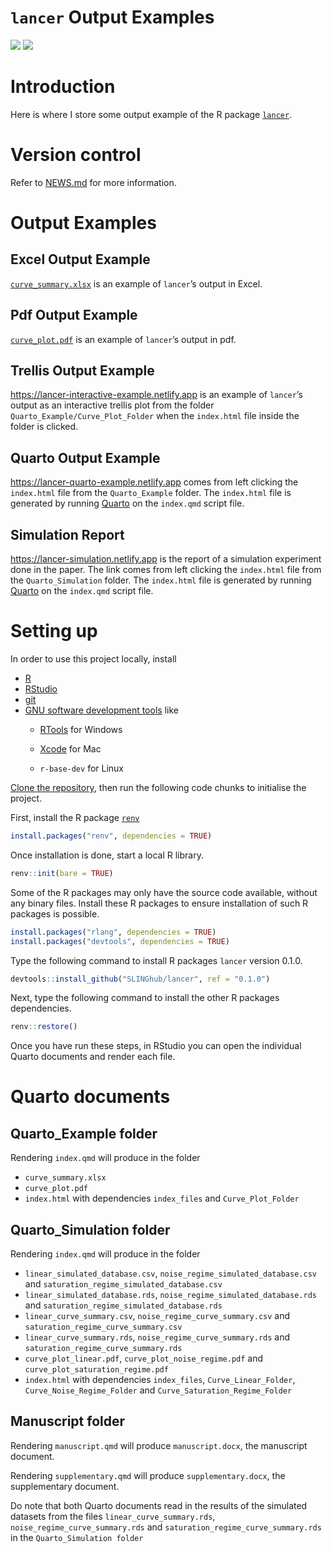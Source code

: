 `lancer` Output Examples
================

[![](https://img.shields.io/badge/doi-10.6084/m9.figshare.21965324-blue.svg?style=flat&labelColor=whitesmoke&logo=data%253Aimage%252Fpng%253Bbase64%252CiVBORw0KGgoAAAANSUhEUgAAAB8AAAAfCAYAAAAfrhY5AAAJsklEQVR42qWXd1DTaRrHf%252BiB2Hdt5zhrAUKz4IKEYu9IGiGFFJJQ0gkJCAKiWFDWBRdFhCQUF3UVdeVcRQEBxUI3yY9iEnQHb3bdW1fPubnyz%252F11M7lvEHfOQee2ZOYzPyDv%252B3yf9%252Fk95YX4fx%252BltfUt08GcFEuPR4U9hDDZ%252FVngIlhb%252FSiI6InkTgLzgDcgfvtnovhH4BzoVlrbwr55QnhCtBW4QHXnFrZbPBaQoBh4%252FSYH2EnpBEtqcDMVzB93wA%252F8AFwa23XFGcc8CkT3mxz%252BfXWtq9T9IQlLIXYEuHojudb%252BCM7Hgdq8ydi%252FAHiBXyY%252BLjwFlAEnS6Jnar%252FvnQVhvdzasad0eKvWZKe8hvDB2ofLZ%252FZEcWsh%252BhyIuyO5Bxs2iZIE4nRv7NWAb0EO8AC%252FWPxjYAWuOEX2MSXZVgPxzmRL3xKz3ScGpx6p6QnOx4mDIFqO0w6Q4fEhO5IzwxlSwyD2FYHzwAW%252BAZ4fEsf74gCumykwNHskLM7taQxLYjjIyy8MUtraGhTWdkfhkFJqtvuVl%252F9l2ZquDfEyrH8B0W06nnpH3JtIyRGpH1iJ6SfxDIHjRXHJmdQjLpfHeN54gnfFx4W9QRnovx%252FN20aXZeTD2J84hn3%252BqoF2Tqr14VqTPUCIcP%252B5%252Fly4qC%252BUL3sYxSvNj1NwsVYPsWdMUfomsdkYm3Tj0nbV0N1wRKwFe1MgKACDIBdMAhPE%252FwicwNWxll8Ag40w%252BFfhibJkGHmutjYeQ8gVlaN%252BjO51nDysa9TwNUFMqaGbKdRJZFfOJSp6mkRKsv0rRIpEVWjAvyFkxNOEpwvcAVPfEe%252Bl8ojeNTx3nXLBcWRrYGxSRjDEk0VlpxYrbe1ZmaQ5xuT0u3r%252B2qe5j0J5uytiZPGsRL2Jm32AldpxPUNJ3jmmsN4x62z1cXrbedXBQf2yvIFCeZrtyicZZG2U2nrrBJzYorI2EXLrvTfCSB43s41PKEvbZDEfQby6L4JTj%252FfIwam%252B4%252BwucBu%252BDgNK05Nle1rSt9HvR%252FKPC4U6LTfvUIaip1mjIa8fPzykii23h2eanT57zQ7fsyYH5QjywwlooAUcAdOh5QumgTHx6aAO7%252FL52eaQNEShrxfhL6albEDmfhGflrsT4tps8gTHNOJbeDeBlt0WJWDHSgxs6cW6lQqyg1FpD5ZVDfhn1HYFF1y4Eiaqa18pQf3zzYMBhcanlBjYfgWNayAf%252FASOgklu8bmgD7hADrk4cRlOL7NSOewEcbqSmaivT33QuFdHXj5sdvjlN5yMDrAECmdgDWG2L8P%252BAKLs9ZLZ7dJda%252BB4Xl84t7QvnKfvpXJv9obz2KgK8dXyqISyV0sXGZ0U47hOA%252FAiigbEMECJxC9aoKp86re5O5prxOlHkcksutSQJzxZRlPZmrOKhsQBF5zEZKybUC0vVjG8PqOnhOq46qyDTDnj5gZBriWCk4DvXrudQnXQmnXblebhAC2cCB6zIbM4PYgGl0elPSgIf3iFEA21aLdHYLHUQuVkpgi02SxFdrG862Y8ymYGMvXDzUmiX8DS5vKZyZlGmsSgQqfLub5RyLNS4zfDiZc9Edzh%252FtCE%252BX8j9k%252FqWB071rcZyMImne1SLkL4GRw4UPHMV3jjwEYpPG5uW5fAEot0aTSJnsGAwHJi2nvF1Y5OIqWziVCQd5NT7t6Q8guOSpgS%252Fa1dSRn8JGGaCD3BPXDyQRG4Bqhu8XrgAp0yy8DMSvvyVXDgJcJTcr1wQ2BvFKf65jqhvmxXUuDpGBlRvV36XvGjQzLi8KAKT2lYOnmxQPGorURSV0NhyTIuIyqOmKTMhQ%252BieEsgOgpc4KBbfDM4B3SIgFljvfHF6cef7qpyLBXAiQcXvg5l3Iunp%252FWv4dH6qFziO%252BL9PbrimQ9RY6MQphEfGUpOmma7KkGzuS8sPUFnCtIYcKCaI9EXo4HlQLgGrBjbiK5EqMj2AKWt9QWcIFMtnVvQVDQV9lXJJqdPVtUQpbh6gCI2Ov1nvZts7yYdsnvRgxiWFOtNJcOMVLn1vgptVi6qrNiFOfEjHCDB3J%252BHDLqUB77YgQGwX%252Fb1eYna3hGKdlqJKIyiE4nSbV8VFgxmxR4b5mVkkeUhMgs5YTi4ja2XZ009xJRHdkfwMi%252BfocaancuO7h%252FMlcLOa0V%252FSw6Dq47CumRQAKhgbOP8t%252BMTjuxjJGhXCY6XpmDDFqWlVYbQ1aDJ5Cptdw4oLbf3Ck%252BdWkVP0LpH7s9XLPXI%252FQX8ws%252Bj2In63IcRvOOo%252BTTjiN%252BlssfRsanW%252B3REVKoavBOAPTXABW4AL7e4NygHdpAKBscmlDh9Jysp4wxbnUNna3L3xBvyE1jyrGIkUHaqQMuxhHElV6oj1picvgL1QEuS5PyZTEaivqh5vUCKJqOuIgPFGESns8kyFk7%252FDxyima3cYxi%252FYOQCj%252F%252B9Ms2Ll%252Bhn4FmKnl7JkGXQGDKDAz9rUGL1TIlBpuJr9Be2JjK6qPzyDg495UxXYF7JY1qKimw9jWjF0iV6DRIqE%252B%252FeWG0J2ofmZTk0mLYVd4GLiFCOoKR0Cg727tWq981InYynvCuKW43aXgEjofVbxIqrm0VL76zlH3gQzWP3R3Bv9oXxclrlO7VVtgBRpSP4hMFWJ8BrUSBCJXC07l40X4jWuvtc42ofNCxtlX2JH6bdeojXgTh5TxOBKEyY5wvBE%252BACh8BtOPNPkApjoxi5h%252B%252FFMQQNpWvZaMH7MKFu5Ax8HoCQdmGkJrtnOiLHwD3uS5y8%252F2xTSDrE%252F4PT1yqtt6vGe8ldMBVMEPd6KwqiYECHDlfbvzphcWP%252BJiZuL5swoWQYlS%252Br7Yu5mNUiGD2retxBi9fl6RDGn4Ti9B1oyYy%252BMP5G87D%252FCpRlvdnuy0PY6RC8BzTA40NXqckQ9TaOUDywkYsudxJzPgyDoAWn%252BB6nEFbaVxxC6UXjJiuDkW9TWq7uRBOJocky9iMfUhGpv%252FdQuVVIuGjYqACbXf8aa%252BPeYNIHZsM7l4s5gAQuUAzRUoT51hnH3EWofXf2vkD5HJJ33vwE%252FaEWp36GHr6GpMaH4AAPuqM5eabH%252FhfG9zcCz4nN6cPinuAw6IHwtvyB%252FdO1toZciBaPh25U0ducR2PI3Zl7mokyLWKkSnEDOg1x5fCsJE9EKhH7HwFNhWMGMS7%252BqxyYsbHHRUDUH4I%252FAheQY7wujJNnFUH4KdCju83riuQeHU9WEqNzjsJFuF%252FdTDAZ%252FK7%252F1WaAU%252BAWymT59pVMT4g2AxcwNa0XEBDdBDpAPvgDIH73R25teeuAF5ime2Ul0OUIiG4GpSAEJeYW9wDTf43wfwHgHLKJoPznkwAAAABJRU5ErkJggg%253D%253D)](https://doi.org/10.6084/m9.figshare.21965324)
[![](https://img.shields.io/badge/License-CC%20BY%204.0-yellow.svg)](https://creativecommons.org/licenses/by/4.0/)

# Introduction

Here is where I store some output example of the R package
[`lancer`](https://github.com/SLINGhub/lancer).

# Version control

Refer to
[NEWS.md](https://github.com/JauntyJJS/lancer_output/blob/main/NEWS.md)
for more information.

# Output Examples

## Excel Output Example

[`curve_summary.xlsx`](https://raw.githubusercontent.com/JauntyJJS/lancer_output/main/curve_summary.xlsx)
is an example of `lancer`’s output in Excel.

## Pdf Output Example

[`curve_plot.pdf`](https://raw.githubusercontent.com/JauntyJJS/lancer_output/main/curve_plot.pdf)
is an example of `lancer`’s output in pdf.

## Trellis Output Example

https://lancer-interactive-example.netlify.app is an example of
`lancer`’s output as an interactive trellis plot from the folder
`Quarto_Example/Curve_Plot_Folder` when the `index.html` file inside the
folder is clicked.

## Quarto Output Example

https://lancer-quarto-example.netlify.app comes from left clicking the
`index.html` file from the `Quarto_Example` folder. The `index.html`
file is generated by running [Quarto](https://quarto.org/) on the
`index.qmd` script file.

## Simulation Report

https://lancer-simulation.netlify.app is the report of a simulation
experiment done in the paper. The link comes from left clicking the
`index.html` file from the `Quarto_Simulation` folder. The `index.html`
file is generated by running [Quarto](https://quarto.org/) on the
`index.qmd` script file.

# Setting up

In order to use this project locally, install

- [R](https://cran.rstudio.com/)
- [RStudio](https://posit.co/download/rstudio-desktop/)
- [git](https://git-scm.com/)
- [GNU software development
  tools](https://support.posit.co/hc/en-us/articles/200486498-Package-Development-Prerequisites)
  like
  - [RTools](https://cran.rstudio.com/bin/windows/Rtools/) for Windows

  - [Xcode](http://itunes.apple.com/us/app/xcode/id497799835?mt=12) for
    Mac

  - `r-base-dev` for Linux

[Clone the
repository](https://happygitwithr.com/existing-github-first.html#new-rstudio-project-via-git-clone),
then run the following code chunks to initialise the project.

First, install the R package
[`renv`](https://rstudio.github.io/renv/index.html)

``` r
install.packages("renv", dependencies = TRUE)
```

Once installation is done, start a local R library.

``` r
renv::init(bare = TRUE)
```

Some of the R packages may only have the source code available, without
any binary files. Install these R packages to ensure installation of
such R packages is possible.

``` r
install.packages("rlang", dependencies = TRUE)
install.packages("devtools", dependencies = TRUE)
```

Type the following command to install R packages `lancer` version 0.1.0.

``` r
devtools::install_github("SLINGhub/lancer", ref = "0.1.0")
```

Next, type the following command to install the other R packages
dependencies.

``` r
renv::restore()
```

Once you have run these steps, in RStudio you can open the individual
Quarto documents and render each file.

# Quarto documents

## Quarto_Example folder

Rendering `index.qmd` will produce in the folder

- `curve_summary.xlsx`
- `curve_plot.pdf`
- `index.html` with dependencies `index_files` and `Curve_Plot_Folder`

## Quarto_Simulation folder

Rendering `index.qmd` will produce in the folder

- `linear_simulated_database.csv`, `noise_regime_simulated_database.csv`
  and `saturation_regime_simulated_database.csv`
- `linear_simulated_database.rds`, `noise_regime_simulated_database.rds`
  and `saturation_regime_simulated_database.rds`
- `linear_curve_summary.csv`, `noise_regime_curve_summary.csv` and
  `saturation_regime_curve_summary.csv`
- `linear_curve_summary.rds`, `noise_regime_curve_summary.rds` and
  `saturation_regime_curve_summary.rds`
- `curve_plot_linear.pdf`, `curve_plot_noise_regime.pdf` and
  `curve_plot_saturation_regime.pdf`
- `index.html` with dependencies `index_files`, `Curve_Linear_Folder`,
  `Curve_Noise_Regime_Folder` and `Curve_Saturation_Regime_Folder`

## Manuscript folder

Rendering `manuscript.qmd` will produce `manuscript.docx`, the
manuscript document.

Rendering `supplementary.qmd` will produce `supplementary.docx`, the
supplementary document.

Do note that both Quarto documents read in the results of the simulated
datasets from the files `linear_curve_summary.rds`,
`noise_regime_curve_summary.rds` and
`saturation_regime_curve_summary.rds` in the `Quarto_Simulation folder`

